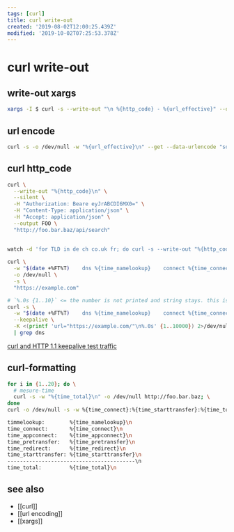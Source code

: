 ```yaml
---
tags: [curl]
title: curl write-out
created: '2019-08-02T12:00:25.439Z'
modified: '2019-10-02T07:25:53.378Z'
---
```


# curl write-out

## write-out xargs
```sh
xargs -I $ curl -s --write-out "\n %{http_code} - %{url_effective}" --output /dev/null --url $
```

## url encode
```sh
curl -s -o /dev/null -w "%{url_effective}\n" --get --data-urlencode "some random" --data-urlencode "foo=bar" ""
```

## curl http_code
```sh
curl \
  --write-out "%{http_code}\n" \
  --silent \
  -H "Authorization: Beare eyJrABCDI6MX0=" \
  -H "Content-Type: application/json" \
  -H "Accept: application/json" \
  --output FOO \
  "http://foo.bar.baz/api/search"
  
  
watch -d 'for TLD in de ch co.uk fr; do curl -s --write-out "%{http_code}\t%{url_effective}\n" --output foo https://www.domain.${TLD}; done'
```

```sh
curl \
  -w "$(date +%FT%T)    dns %{time_namelookup}    connect %{time_connect}   firstbyte %{time_starttransfer}   total %{time_total}   HTTP %{http_code}\n" \
  -o /dev/null \
  -s \
  "https://example.com"

# `%.0s {1..10}` <= the number is not printed and string stays. this is a printf-loop WOAH !
curl -s \
  -w "$(date +%FT%T)    dns %{time_namelookup}    connect %{time_connect}   firstbyte %{time_starttransfer}   total %{time_total}   HTTP %{http_code}\n" \
  --keepalive \
  -K <(printf 'url="https://example.com/"\n%.0s' {1..10000}) 2>/dev/null \
  | grep dns
```
[curl and HTTP 1.1 keepalive test traffic](http://lzone.de/blog/curl+and+HTTP+1.1+keepalive+test+traffic)
    
## curl-formatting
```sh
for i in {1..20}; do \
  # mesure-time
  curl -s -w "%{time_total}\n" -o /dev/null http://foo.bar.baz; \
done  
curl -o /dev/null -s -w %{time_connect}:%{time_starttransfer}:%{time_total} $URL
```
```sh
timmelookup:        %{time_namelookup}\n
time_connect:       %{time_connect}\n
time_appconnect:    %{time_appconnect}\n
time_pretransfer:   %{time_pretransfer}\n
time_redirect:      %{time_redirect}\n
time_starttransfer: %{time_starttransfer}\n
-----------------------------------------\n
time_total:         %{time_total}\n
```

## see also
- [[curl]]
- [[url encoding]]
- [[xargs]]
